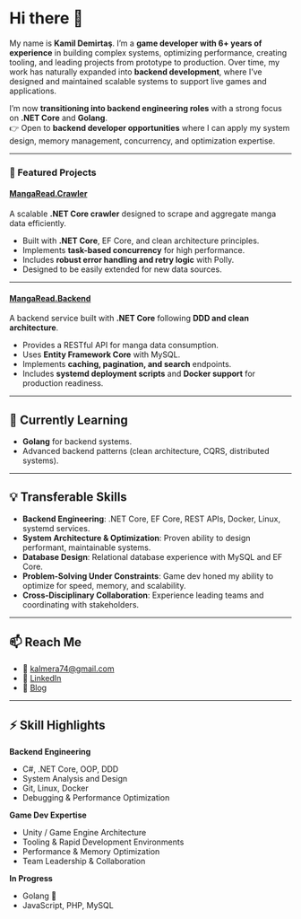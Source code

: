 # Hi there 👋  

My name is **Kamil Demirtaş**. I’m a **game developer with 6+ years of experience** in building complex systems, optimizing performance, creating tooling, and leading projects from prototype to production. Over time, my work has naturally expanded into **backend development**, where I’ve designed and maintained scalable systems to support live games and applications.  

I’m now **transitioning into backend engineering roles** with a strong focus on **.NET Core** and **Golang**.  
👉 Open to **backend developer opportunities** where I can apply my system design, memory management, concurrency, and optimization expertise.  

---

### 📌 Featured Projects

#### [MangaRead.Crawler](https://github.com/Kalmera74/MangaRead.Crawler)  
A scalable **.NET Core crawler** designed to scrape and aggregate manga data efficiently.  
- Built with **.NET Core**, EF Core, and clean architecture principles.  
- Implements **task-based concurrency** for high performance.  
- Includes **robust error handling and retry logic** with Polly.  
- Designed to be easily extended for new data sources.  

---

#### [MangaRead.Backend](https://github.com/Kalmera74/MangaRead.Backend)  
A backend service built with **.NET Core** following **DDD and clean architecture**.  
- Provides a RESTful API for manga data consumption.  
- Uses **Entity Framework Core** with MySQL.  
- Implements **caching, pagination, and search** endpoints.  
- Includes **systemd deployment scripts** and **Docker support** for production readiness.  

---

## 🌱 Currently Learning
- **Golang** for backend systems.  
- Advanced backend patterns (clean architecture, CQRS, distributed systems).  

---

## 💡 Transferable Skills
- **Backend Engineering**: .NET Core, EF Core, REST APIs, Docker, Linux, systemd services.  
- **System Architecture & Optimization**: Proven ability to design performant, maintainable systems.  
- **Database Design**: Relational database experience with MySQL and EF Core.  
- **Problem-Solving Under Constraints**: Game dev honed my ability to optimize for speed, memory, and scalability.  
- **Cross-Disciplinary Collaboration**: Experience leading teams and coordinating with stakeholders.  

---

## 📫 Reach Me
- 📧 [kalmera74@gmail.com](mailto:kalmera74@gmail.com)  
- 💼 [LinkedIn](https://www.linkedin.com/in/kamil-demirtas)  
- 📝 [Blog](https://kalmera.dev)  

---

## ⚡ Skill Highlights  

**Backend Engineering**  
- C#, .NET Core, OOP, DDD  
- System Analysis and Design  
- Git, Linux, Docker  
- Debugging & Performance Optimization  

**Game Dev Expertise**  
- Unity / Game Engine Architecture  
- Tooling & Rapid Development Environments  
- Performance & Memory Optimization  
- Team Leadership & Collaboration  

**In Progress**  
- Golang 🚀  
- JavaScript, PHP, MySQL  
